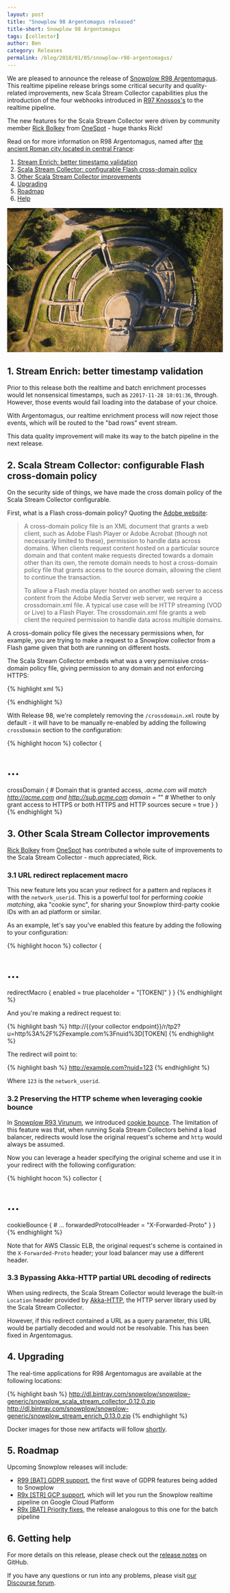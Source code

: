 ```yaml
---
layout: post
title: "Snowplow 98 Argentomagus released"
title-short: Snowplow 98 Argentomagus
tags: [collector]
author: Ben
category: Releases
permalink: /blog/2018/01/05/snowplow-r98-argentomagus/
---
```


We are pleased to announce the release of [Snowplow R98 Argentomagus][release-notes]. This realtime pipeline release brings some critical security and quality-related improvements, new Scala Stream Collector capabilities plus the introduction of the four webhooks introduced in [R97 Knossos's][r97] to the realtime pipeline.

The new features for the Scala Stream Collector were driven by community member [Rick Bolkey][rbolkey] from [OneSpot][onespot] - huge thanks Rick!

Read on for more information on R98 Argentomagus, named after [the ancient Roman city located in central France][argentomagus]:

<!--more-->

1. [Stream Enrich: better timestamp validation](#ts)
2. [Scala Stream Collector: configurable Flash cross-domain policy](#flash)
3. [Other Scala Stream Collector improvements](#ssc)
4. [Upgrading](#upgrading)
5. [Roadmap](#roadmap)
6. [Help](#help)

![argentomagus][argentomagus-img]

<h2 id="ts">1. Stream Enrich: better timestamp validation</h2>

Prior to this release both the realtime and batch enrichment processes would let nonsensical
timestamps, such as `22017-11-28 10:01:36`, through. However, those events would fail loading into
the database of your choice.

With Argentomagus, our realtime enrichment process will now reject those events, which will be routed to the "bad rows" event stream.

This data quality improvement will make its way to the batch pipeline in the next release.

<h2 id="flash">2. Scala Stream Collector: configurable Flash cross-domain policy</h2>

On the security side of things, we have made the cross domain policy of the Scala Stream Collector
configurable.

First, what is a Flash cross-domain policy? Quoting the [Adobe website][cross-domain]:

> A cross-domain policy file is an XML document that grants a web client, such as Adobe Flash Player
or Adobe Acrobat (though not necessarily limited to these), permission to handle data across
domains. When clients request content hosted on a particular source domain and that content make
requests directed towards a domain other than its own, the remote domain needs to host a
cross-domain policy file that grants access to the source domain, allowing the client to continue
the transaction.
>
> To allow a Flash media player hosted on another web server to access content from the Adobe Media
Server web server, we require a crossdomain.xml file. A typical use case will be HTTP streaming
(VOD or Live) to a Flash Player. The crossdomain.xml file grants a web client the required
permission to handle data across multiple domains.

A cross-domain policy file gives the necessary permissions when, for example, you are trying to make
a request to a Snowplow collector from a Flash game given that both are running on different hosts.

The Scala Stream Collector embeds what was a very permissive cross-domain policy file, giving
permission to any domain and not enforcing HTTPS:

{% highlight xml %}
<?xml version="1.0"?>
<cross-domain-policy>
  <allow-access-from domain="*" secure="false" />
</cross-domain-policy>
{% endhighlight %}

With Release 98, we're completely removing the `/crossdomain.xml` route by default - it will have
to be manually re-enabled by adding the following `crossDomain` section to the configuration:

{% highlight hocon %}
collector {
  # ...
  crossDomain {
    # Domain that is granted access, *.acme.com will match http://acme.com and http://sub.acme.com
    domain = "*"
    # Whether to only grant access to HTTPS or both HTTPS and HTTP sources
    secure = true
  }
}
{% endhighlight %}

<h2 id="ssc">3. Other Scala Stream Collector improvements</h2>

[Rick Bolkey][rbolkey] from [OneSpot][onespot] has contributed a whole suite of improvements to the Scala Stream Collector -
much appreciated, Rick.

<h3 id="replacement-macro">3.1 URL redirect replacement macro</h3>

This new feature lets you scan your redirect for a pattern and replaces it with the `network_userid`. This is a powerful tool for performing *cookie matching*, aka "cookie sync", for sharing your Snowplow third-party cookie IDs with an ad platform or similar.

As an example, let's say you've enabled this feature by adding the following to your configuration:

{% highlight hocon %}
collector {
  # ...
  redirectMacro {
    enabled = true
    placeholder = "[TOKEN]"
  }
}
{% endhighlight %}

And you're making a redirect request to:

{% highlight bash %}
http://{{your collector endpoint}}/r/tp2?u=http%3A%2F%2Fexample.com%3Fnuid%3D[TOKEN]
{% endhighlight %}

The redirect will point to:

{% highlight bash %}
http://example.com?nuid=123
{% endhighlight %}

Where `123` is the `network_userid`.

<h3 id="scheme">3.2 Preserving the HTTP scheme when leveraging cookie bounce</h3>

In [Snowplow R93 Virunum][r93], we introduced [cookie bounce][cookie-bounce]. The limitation of this feature was
that, when running Scala Stream Collectors behind a load balancer, redirects would lose the original
request's scheme and `http` would always be assumed.

Now you can leverage a header specifying the original scheme and use it in your redirect with
the following configuration:

{% highlight hocon %}
collector {
  # ...
  cookieBounce {
    # ...
    forwardedProtocolHeader = "X-Forwarded-Proto"
  }
}
{% endhighlight %}

Note that for AWS Classic ELB, the original request's scheme is contained in the `X-Forwarded-Proto` header; your load balancer may use a different header.

<h3 id="redirect">3.3 Bypassing Akka-HTTP partial URL decoding of redirects</h3>

When using redirects, the Scala Stream Collector would leverage the built-in `Location` header
provided by [Akka-HTTP][akka-http], the HTTP server library used by the Scala Stream Collector.

However, if this redirect contained a URL as a query parameter, this URL would be partially
decoded and would not be resolvable. This has been fixed in Argentomagus.

<h2 id="upgrading">4. Upgrading</h2>

The real-time applications for R98 Argentomagus are available at the following locations:

{% highlight bash %}
http://dl.bintray.com/snowplow/snowplow-generic/snowplow_scala_stream_collector_0.12.0.zip
http://dl.bintray.com/snowplow/snowplow-generic/snowplow_stream_enrich_0.13.0.zip
{% endhighlight %}

Docker images for those new artifacts will follow [shortly][docker-rel-3].

<h2 id="roadmap">5. Roadmap</h2>

Upcoming Snowplow releases will include:

* [R99 [BAT] GDPR support][r99-gdpr], the first wave of GDPR features being added to Snowplow
* [R9x [STR] GCP support][r9x-gcp], which will let you run the Snowplow realtime pipeline on
Google Cloud Platform
* [R9x [BAT] Priority fixes][r9x-bat], the release analogous to this one for the batch pipeline

<h2 id="help">6. Getting help</h2>

For more details on this release, please check out the [release notes][release-notes] on GitHub.

If you have any questions or run into any problems, please visit [our Discourse forum][discourse].

[argentomagus]: https://en.wikipedia.org/wiki/Argentomagus
[argentomagus-img]: /assets/img/blog/2018/01/argentomagus.jpg

[r93]: https://snowplowanalytics.com/blog/2017/10/03/snowplow-r93-virunum-released-realtime-pipeline-refresh/
[r97]: https://snowplowanalytics.com/blog/2017/12/18/snowplow-r97-knsossos-released/

[release-notes]: https://github.com/snowplow/snowplow/releases/tag/r97-zeugma
[discourse]: http://discourse.snowplowanalytics.com/

[r99-gdpr]: https://github.com/snowplow/snowplow/milestone/149
[r9x-gcp]: https://github.com/snowplow/snowplow/milestone/138
[r9x-bat]: https://github.com/snowplow/snowplow/milestone/145
[docker-rel-3]: https://github.com/snowplow/snowplow-docker/milestone/3

[cross-domain]: http://www.adobe.com/devnet/adobe-media-server/articles/cross-domain-xml-for-streaming.html
[cookie-bounce]: https://snowplowanalytics.com/blog/2017/10/03/snowplow-r93-virunum-released-realtime-pipeline-refresh/#cookie-bounce

[rbolkey]: https://github.com/rbolkey
[onespot]: https://www.onespot.com/
[akka-http]: https://doc.akka.io/docs/akka-http/current/index.html
